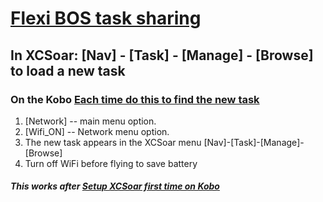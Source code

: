# [Flexi BOS task sharing](https://u.nu/xvul)
## In XCSoar:  \[Nav\] - \[Task\] - \[Manage\] - \[Browse\] to load a new task

### On the Kobo [Each time do this to find the new task](./Each_time)
1. [Network] -- main menu option.  
2. [Wifi_ON] -- Network menu option. 
3. The new task appears in the XCSoar menu [Nav]-[Task]-[Manage]-[Browse]
4. Turn off WiFi before flying to save battery

##### This works after [Setup XCSoar first time on Kobo](./First_time)